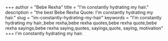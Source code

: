 +++
author = "Bebe Rexha"
title = "I'm constantly hydrating my hair."
description = "the best Bebe Rexha Quote: I'm constantly hydrating my hair."
slug = "im-constantly-hydrating-my-hair"
keywords = "I'm constantly hydrating my hair.,bebe rexha,bebe rexha quotes,bebe rexha quote,bebe rexha sayings,bebe rexha saying,quotes, sayings,quote, saying, motivation"
+++
I'm constantly hydrating my hair.
